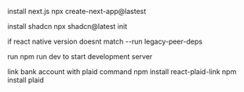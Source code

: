 install next.js
npx create-next-app@lastest

install shadcn
npx shadcn@latest init

if react native version doesnt match --run legacy-peer-deps

run npm run dev to start development server


link bank account with plaid
command npm install react-plaid-link
npm install plaid
